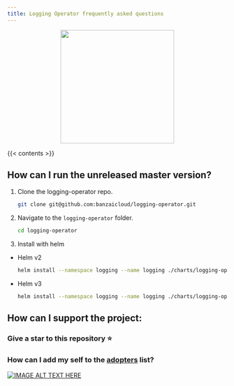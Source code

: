 ```yaml
---
title: Logging Operator frequently asked questions
---
```


<p align="center"><img src="../img/lo.svg" width="260"></p>
<p align="center">

{{< contents >}}

## How can I run the unreleased master version?
1. Clone the logging-operator repo.
    ```bash
    git clone git@github.com:banzaicloud/logging-operator.git
    ```
1. Navigate to the `logging-operator` folder.
    ```bash
    cd logging-operator
    ```
1. Install with helm
  - Helm v2
    ```bash
    helm install --namespace logging --name logging ./charts/logging-operator --set image.tag=master
    ```
  - Helm v3
    ```bash
    helm install --namespace logging --name logging ./charts/logging-operator --set createCustomResource=false --set image.tag=master


## How can I support the project:

### Give a star to this repository :star:

### How can I add my self to the [adopters](https://github.com/banzaicloud/logging-operator/blob/master/ADOPTERS.md) list?
[![IMAGE ALT TEXT HERE](http://img.youtube.com/vi/2iaK8adpwfk/0.jpg)](http://www.youtube.com/watch?v=2iaK8adpwfk)

